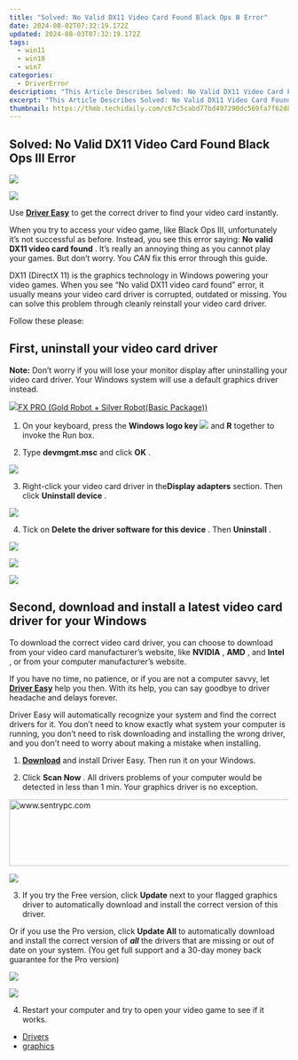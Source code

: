 ```yaml
---
title: "Solved: No Valid DX11 Video Card Found Black Ops Ⅲ Error"
date: 2024-08-02T07:32:19.172Z
updated: 2024-08-03T07:32:19.172Z
tags:
  - win11
  - win10
  - win7
categories:
  - DriverError
description: "This Article Describes Solved: No Valid DX11 Video Card Found Black Ops Ⅲ Error"
excerpt: "This Article Describes Solved: No Valid DX11 Video Card Found Black Ops Ⅲ Error"
thumbnail: https://thmb.techidaily.com/c67c5cabd77bd497290dc569fa7f62d814f0daa9ae95d19e4c91539b2a1b2dd0.jpg
---
```


## Solved: No Valid DX11 Video Card Found Black Ops Ⅲ Error

<!-- affiliate ads begin -->
<a href="https://store.bitdefender.com/affiliate.php?ACCOUNT=BITLATIN&AFFILIATE=108875&PATH=http%3A%2F%2Fwww.bitdefender.com%2Fbusiness%3FAFFILIATE%3D108875%26RESOURCE%3D30%2525%2BOff%2Ball%2BGravityZone%2BProducts"><img src="https://www.bitdefender.com/content/dam/bitdefender/business/campaign/1200X628.png" border="0"></a>
<!-- affiliate ads end -->
![](https://images.drivereasy.com/wp-content/uploads/2017/11/img_5a0915ae821d9.png)

 Use **[Driver Easy](https://tools.techidaily.com/drivereasy/download/)**  to get the correct driver to find your video card instantly.

 When you try to access your video game, like Black Ops Ⅲ, unfortunately it’s not successful as before. Instead, you see this error saying: **No valid DX11 video card found** . It’s really an annoying thing as you cannot play your games. But don’t worry. You _CAN_  fix this error through this guide.

 DX11 (DirectX 11) is the graphics technology in Windows powering your video games. When you see “No valid DX11 video card found” error, it usually means your video card driver is corrupted, outdated or missing. You can solve this problem through cleanly reinstall your video card driver.

Follow these please:

## First, uninstall your video card driver

**Note:**  Don’t worry if you will lose your monitor display after uninstalling your video card driver. Your Windows system will use a default graphics driver instead.

<!-- affiliate ads begin -->
<a href="https://secure.2checkout.com/order/checkout.php?PRODS=40085955&QTY=1&AFFILIATE=108875&CART=1"><img src="https://secure.avangate.com/images/merchant/f702defbc67edb455949f46babab0c18/products/2_logo9.png" border="0">FX PRO (Gold Robot + Silver Robot(Basic Package))</a>
<!-- affiliate ads end -->
 1) On your keyboard, press the   **Windows logo key ![](https://images.drivereasy.com/wp-content/uploads/2017/11/win-key-2.png)**  and **R**  together to invoke the Run box.

 2) Type **devmgmt.msc**  and click **OK** .

![](https://images.drivereasy.com/wp-content/uploads/2017/11/img_5a093b3951c9e.png)

 3) Right-click your video card driver in the**Display adapters** section. Then click **Uninstall device** .

![](https://images.drivereasy.com/wp-content/uploads/2017/11/img_5a093b7575b79.jpg)

 4) Tick on **Delete the driver software for this device** . Then **Uninstall** .

<!-- affiliate ads begin -->
<a href="https://store.nero.com/order/checkout.php?PRODS=22889392&QTY=1&AFFILIATE=108875&CART=1"><img src="http://webstatic.nero.com/nero2015-com-wAssets/img/affiliate/media/banner728-90eng.jpg" border="0"></a>
<!-- affiliate ads end -->
![](https://images.drivereasy.com/wp-content/uploads/2017/11/img_5a093cb087678.png)

<!-- affiliate ads begin -->
<a href="https://secure.2checkout.com/order/checkout.php?PRODS=4940317&QTY=1&AFFILIATE=108875&CART=1"><img src="https://secure.avangate.com/images/merchant/333ac5d90817d69113471fbb6e531bee/sps-partnership-728x90eng.png" border="0"></a>
<!-- affiliate ads end -->
## Second, download and install a latest video card driver for your Windows

 To download the correct video card driver, you can choose to download from your video card manufacturer’s website, like **NVIDIA** , **AMD** , and **Intel** , or from your computer manufacturer’s website.

 If you have no time, no patience, or if you are not a computer savvy, let **[Driver Easy](https://tools.techidaily.com/drivereasy/download/)**  help you then. With its help, you can say goodbye to driver headache and delays forever.

 Driver Easy will automatically recognize your system and find the correct drivers for it. You don’t need to know exactly what system your computer is running, you don’t need to risk downloading and installing the wrong driver, and you don’t need to worry about making a mistake when installing.

 1) **[Download](https://tools.techidaily.com/drivereasy/download/)**   and install Driver Easy. Then run it on your Windows.

 2) Click **Scan Now** . All drivers problems of your computer would be detected in less than 1 min. Your graphics driver is no exception.

<!-- affiliate ads begin -->
<a href="https://sentrypc.7eer.net/c/5597632/398457/3022" target="_top" id="398457"><img src="//a.impactradius-go.com/display-ad/3022-398457" border="0" alt="www.sentrypc.com" width="980" height="120"/></a><img height="0" width="0" src="https://sentrypc.7eer.net/i/5597632/398457/3022" style="position:absolute;visibility:hidden;" border="0" />
<!-- affiliate ads end -->
![](https://images.drivereasy.com/wp-content/uploads/2017/11/img_5a094b138e5e9.jpg)

 3) If you try the Free version, click **Update**  next to your flagged graphics driver to automatically download and install the correct version of this driver.

 Or if you use the Pro version, click **Update All**  to automatically download and install the correct version of **_all_** the drivers that are missing or out of date on your system. (You get full support and a 30-day money back guarantee for the Pro version)

<!-- affiliate ads begin -->
<a href="https://secure.2checkout.com/order/checkout.php?PRODS=4715391&QTY=1&AFFILIATE=108875&CART=1"><img src="https://secure.avangate.com/images/merchant/7f687767ccf20fcea1c9dc4a5adc2326/Digisigner_banner_728_x_90_color_version.png" border="0"></a>
<!-- affiliate ads end -->
![](https://images.drivereasy.com/wp-content/uploads/2017/11/img_5a094d2036324.jpg)

 4) Restart your computer and try to open your video game to see if it works.

* [Drivers](https://tools.techidaily.com/drivereasy/download/)
* [graphics](https://tools.techidaily.com/drivereasy/download/)

<ins class="adsbygoogle"
     style="display:block"
     data-ad-format="autorelaxed"
     data-ad-client="ca-pub-7571918770474297"
     data-ad-slot="1223367746"></ins>



<ins class="adsbygoogle"
     style="display:block"
     data-ad-client="ca-pub-7571918770474297"
     data-ad-slot="8358498916"
     data-ad-format="auto"
     data-full-width-responsive="true"></ins>


